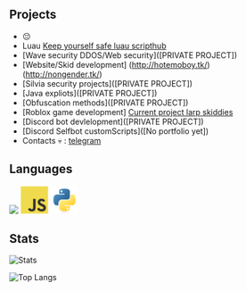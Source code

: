 
<h2><strong>Projects</strong></h2>

- 😔
- Luau [Keep yourself safe luau scripthub](https://bit.ly/37qBm8s) 
- [Wave security DDOS/Web security]([PRIVATE PROJECT])
- [Website/Skid development] (http://hotemoboy.tk/) (http://nongender.tk/)
- [Silvia security projects]([PRIVATE PROJECT])
- [Java expliots]([PRIVATE PROJECT])
- [Obfuscation methods]([PRIVATE PROJECT])
- [Roblox game development] [Current project larp skiddies](https://www.roblox.com/games/9523092926/PrestonIsWeirdds-Place-Number-2)
- [Discord bot devlelopment]([PRIVATE PROJECT])
- [Discord Selfbot customScripts]([No portfolio yet])
- Contacts 💀 : [telegram](https://t.me/httpsrip)

<h2><strong>Languages</strong></h2>

<p float="left">
  <img src="https://upload.wikimedia.org/wikipedia/commons/c/cf/Lua-Logo.svg" width="50"/>
  <img src="https://raw.githubusercontent.com/devicons/devicon/master/icons/javascript/javascript-original.svg" width="50"/> 
  <img src="https://raw.githubusercontent.com/devicons/devicon/1119b9f84c0290e0f0b38982099a2bd027a48bf1/icons/python/python-original.svg" width="50"/> 
</p>

<h2><strong>Stats</strong></h2>

![Stats](https://github-readme-stats.vercel.app/api?username=Holyshitbruh&count_private=true)

![Top Langs](https://github-readme-stats.vercel.app/api?username=Holyshitbruh&show_icons=true&theme=dark)

